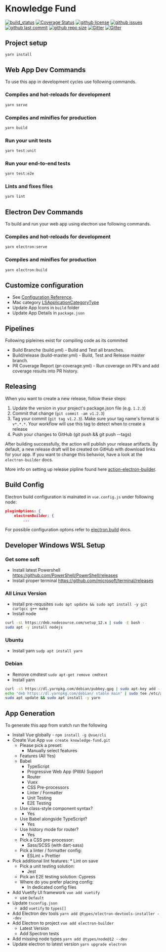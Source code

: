# Knowledge Fund

[![build_status](https://github.com/governance-foundation/knowledge-fund.git/workflows/Build/release/badge.svg)](https://github.com/governance-foundation/knowledge-fund.git/actions?workflow=Build/release)
[![Coverage Status](https://coveralls.io/repos/github/governance-foundation/knowledge-fund.git/badge.svg?branch=master)](https://coveralls.io/github/governance-foundation/knowledge-fund.git?branch=master)
[![github license](https://img.shields.io/github/license/governance-foundation/knowledge-fund.git)](https://github.com/governance-foundation/knowledge-fund.git) 
[![github issues](https://img.shields.io/github/issues/governance-foundation/knowledge-fund.git)](https://github.com/governance-foundation/knowledge-fund.git) 
[![github last commit](https://img.shields.io/github/last-commit/governance-foundation/knowledge-fund.git)](https://github.com/governance-foundation/knowledge-fund.git) 
[![github repo size](https://img.shields.io/github/repo-size/governance-foundation/knowledge-fund.git)](https://github.com/governance-foundation/knowledge-fund.git) 
[![Gitter](https://badges.gitter.im/governance-foundation/community.svg)](https://gitter.im/governance-foundation/community?utm_source=badge&utm_medium=badge&utm_campaign=pr-badge)
[![Gitter](https://img.shields.io/badge/forum-Google-orange)](https://groups.google.com/forum/#!forum/governance-foundation)


## Project setup

```bash
yarn install
```

## Web App Dev Commands

To use this app in development cycles use following commands.

### Compiles and hot-reloads for development

```bash
yarn serve
```

### Compiles and minifies for production

```bash
yarn build
```

### Run your unit tests

```bash
yarn test:unit
```

### Run your end-to-end tests

```bash
yarn test:e2e
```

### Lints and fixes files

```bash
yarn lint
```

## Electron Dev Commands

To build and run your web app using electron use following commands.

### Compiles and hot-reloads for development

```bash
yarn electron:serve
```

### Compiles and minifies for production

```bash
yarn electron:build
```

## Customize configuration

* See [Configuration Reference](https://cli.vuejs.org/config/).
* Mac category [LSApplicationCategoryType](https://developer.apple.com/library/content/documentation/General/Reference/InfoPlistKeyReference/Articles/LaunchServicesKeys.html#//apple_ref/doc/uid/TP40009250-SW8)
* Update App Icons in `build` folder
* Update App Details in `package.json`

## Pipelines

Following pipleines exist for compiling code as its commited

* Build Branche (build.yml) - Build and Test all branches.
* Build/release (build-master.yml) - Build, Test and Release master branch.
* PR Coverage Report (pr-coverage.yml) - Run coverage on PR's and add coverage results into PR history.

## Releasing

When you want to create a new release, follow these steps:

1. Update the version in your project's package.json file (e.g. `1.2.3`)
2. Commit that change (`git commit -am v1.2.3`)
3. Tag your commit (`git tag v1.2.3`). Make sure your tag name's format is `v*.*.*`. Your workflow will use this tag to detect when to create a release
4. Push your changes to GitHub (git push && git push --tags)

After building successfully, the action will publish your release artifacts. By default, a new release draft will be created on GitHub with download links for your app. If you want to change this behavior, have a look at the `electron-builder` docs.

More info on setting up release pipline found here [action-electron-builder](https://github.com/samuelmeuli/action-electron-builder).

## Build Config

Electron build configuration is mainated in `vue.config.js` under following node:

```json
pluginOptions: {
    electronBuilder: {
        ...
```

For possible configuration optons refer to [electron.build](https://www.electron.build/configuration/configuration) docs.

## Developer Windows WSL Setup

### Get some soft

* Install latest Powershell https://github.com/PowerShell/PowerShell/releases
* Install proper terminal https://github.com/microsoft/terminal/releases

### All Linux Version

* Install pre-requsites `sudo apt update && sudo apt install -y git curlgcc g++ make`
* Install node

```bash
curl -sL https://deb.nodesource.com/setup_12.x | sudo -E bash -
sudo apt -y install nodejs
```

### Ubuntu

* Install yarn `sudp apt install yarn`

### Debian

* Remove cmdtest `sudo apt-get remove cmdtest`
* Install yarn

```bash
curl -sS https://dl.yarnpkg.com/debian/pubkey.gpg | sudo apt-key add -
echo "deb https://dl.yarnpkg.com/debian/ stable main" | sudo tee /etc/apt/sources.list.d/yarn.list
sudo apt update && sudo apt install -y yarn
```

## App Generation

To generate this app from sratch run the following

* Install Vue globally - `npm install -g @vue/cli`
* Create Vue App `vue create knowledge-fund.git`
  * Please pick a preset:
    * Manually select features
  * Features (All Yes)
  * Babel
    * TypeScript
    * Progressive Web App (PWA) Support
    * Router
    * Vuex
    * CSS Pre-processors
    * Linter / Formatter
    * Unit Testing
    * E2E Testing
  * Use class-style component syntax?
    * Yes
  * Use Babel alongside TypeScript?
    * Yes
  * Use history mode for router?
    * Yes
  * Pick a CSS pre-processor:
    * Sass/SCSS (with dart-sass)
  * Pick a linter / formatter config:
    * ESLint + Prettier
* Pick additional lint features:
      * Lint on save
  * Pick a unit testing solution:
    * Jest
  * Pick an E2E testing solution:
      Cypress
  * Where do you prefer placing config:
    * In dedicated config files
* Add Vuetify UI framework `vue add vuetify`
  * use `Default`
* Update `tsconfig.json`
  * add `vuetify` to `types[]`
* Add Electron dev tools `yarn add @types/electron-devtools-installer --dev`
* Add Electron to project `vue add electron-builder`
  * Latest Version
  * Add Spectron tests
* Add missing node types `yarn add @types/node@12 --dev`
* Update electron to latest version `yarn upgrade electron`
